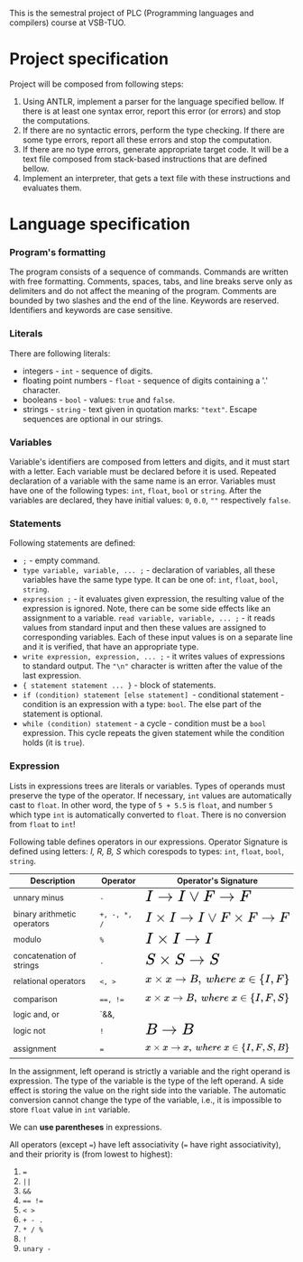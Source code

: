 This is the semestral project of PLC (Programming languages and compilers) course at VSB-TUO.

# Project specification
Project will be composed from following steps:

1. Using ANTLR, implement a parser for the language specified bellow. If there is at least one syntax error, report this error (or errors) and stop the computations.
2. If there are no syntactic errors, perform the type checking. If there are some type errors, report all these errors and stop the computation.
3. If there are no type errors, generate appropriate target code. It will be a text file composed from stack-based instructions that are defined bellow.
4. Implement an interpreter, that gets a text file with these instructions and evaluates them.

# Language specification
### Program's formatting
The program consists of a sequence of commands. Commands are written with free formatting. Comments, spaces, tabs, and line breaks serve only as delimiters and do not affect the meaning of the program. Comments are bounded by two slashes and the end of the line. Keywords are reserved. Identifiers and keywords are case sensitive.

### Literals
There are following literals:

- integers - `int` - sequence of digits.
- floating point numbers - `float` - sequence of digits containing a '.' character.
- booleans - `bool` - values: `true` and `false`.
- strings - `string` - text given in quotation marks: `"text"`. Escape sequences are optional in our strings.

### Variables
Variable's identifiers are composed from letters and digits, and it must start with a letter. Each variable must be declared before it is used. Repeated declaration of a variable with the same name is an error. Variables must have one of the following types: `int`, `float`, `bool` or `string`. After the variables are declared, they have initial values: `0`, `0.0`, `""` respectively `false`.

### Statements
Following statements are defined:

- `;` - empty command.
- `type variable, variable, ... ;` - declaration of variables, all these variables have the same type type. It can be one of: `int`, `float`, `bool`, `string`.
- `expression ;` - it evaluates given expression, the resulting value of the expression is ignored. Note, there can be some side effects like an assignment to a variable.
`read variable, variable, ... ;` - it reads values ​​from standard input and then these values are assigned to corresponding variables. Each of these input values is on a separate line and it is verified, that have an appropriate type.
- `write expression, expression, ... ;` - it writes values of expressions to standard output. The `"\n"` character is written after the value of the last expression.
- `{ statement statement ... }` - block of statements.
- `if (condition) statement [else statement] `- conditional statement - condition is an expression with a type: `bool`. The else part of the statement is optional.
- `while (condition) statement` - a cycle - condition must be a `bool` expression. This cycle repeats the given statement while the condition holds (it is `true`).

### Expression
Lists in expressions trees are literals or variables. Types of operands must preserve the type of the operator. If necessary, `int` values are automatically cast to `float`. In other word, the type of `5 + 5.5` is `float`, and number `5` which type `int` is automatically converted to `float`. There is no conversion from `float` to `int`!

Following table defines operators in our expressions. Operator Signature is defined using letters: *I, R, B, S* which corespods to types: `int`, `float`, `bool`, `string`.

| Description | Operator | Operator's Signature |
| ----------- | ----------- | ----------- |
| unnary minus | `-` | ![unary minus](signatures/unary_minus.svg) |
| binary arithmetic operators | `+, -, *, /` | ![binary arithmetic operators](signatures/binary%20arithmetic%20operators.svg)|
| modulo | `%` | ![modulo](signatures/modulo.svg)
| concatenation of strings | `.` | ![concatenation of strings](signatures/concatenation%20of%20strings.svg)
| relational operators | `<, >` | ![relational operators](signatures/relational%20operators.svg)
| comparison | `==, !=` | ![relational operators](signatures/comparison.svg)
| logic and, or | `&&, ||` | ![logic and, or](signatures/logic%20and,%20or.svg)
| logic not | `!` | ![logic not](signatures/logic%20not.svg)
| assignment | `=` | ![assignment](signatures/assignment.svg)

In the assignment, left operand is strictly a variable and the right operand is expression. The type of the variable is the type of the left operand. A side effect is storing the value on the right side into the variable. The automatic conversion cannot change the type of the variable, i.e., it is impossible to store `float` value in `int` variable.

We can **use parentheses** in expressions.

All operators (except `=`) have left associativity (`=` have right associativity), and their priority is (from lowest to highest):
1. `=`
2. `||`
3. `&&`
4. `== !=`
5. `< >`
6. `+ - .`
7. `* / %`
7. `!`
9. `unary -`
